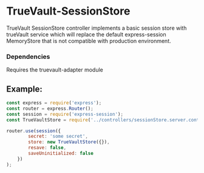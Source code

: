 # TrueVault-SessionStore

TrueVault SessionStore controller implements a basic session store with trueVault service which will replace
the default express-session MemoryStore that is not compatible with production environment.

### Dependencies
Requires the truevault-adapter module

## Example:

```javascript
const express = require('express');
const router = express.Router();
const session = require('express-session');
const TrueVaultStore = require('../controllers/sessionStore.server.controller')(session);

router.use(session({
        secret: 'some secret',
        store: new TrueVaultStore({}),
        resave: false,
        saveUninitialized: false
    })
);
```
